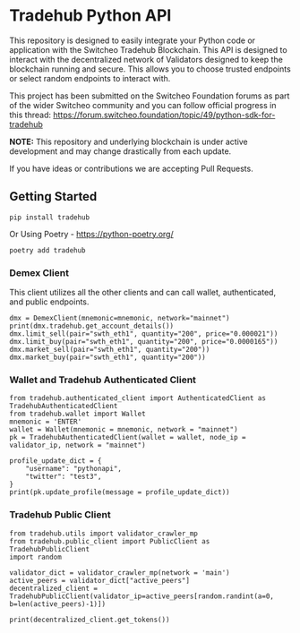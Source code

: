 # Tradehub Python API

This repository is designed to easily integrate your Python code or application with the Switcheo Tradehub Blockchain. This API is designed to interact with the decentralized network of Validators designed to keep the blockchain running and secure. This allows you to choose trusted endpoints or select random endpoints to interact with.

This project has been submitted on the Switcheo Foundation forums as part of the wider Switcheo community and you can follow official progress in this thread: https://forum.switcheo.foundation/topic/49/python-sdk-for-tradehub

**NOTE:** This repository and underlying blockchain is under active development and may change drastically from each update.

If you have ideas or contributions we are accepting Pull Requests.

## Getting Started

```
pip install tradehub
```

Or Using Poetry - https://python-poetry.org/

```
poetry add tradehub
```

### Demex Client

This client utilizes all the other clients and can call wallet, authenticated, and public endpoints.

```
dmx = DemexClient(mnemonic=mnemonic, network="mainnet")
print(dmx.tradehub.get_account_details())
dmx.limit_sell(pair="swth_eth1", quantity="200", price="0.000021"))
dmx.limit_buy(pair="swth_eth1", quantity="200", price="0.0000165"))
dmx.market_sell(pair="swth_eth1", quantity="200"))
dmx.market_buy(pair="swth_eth1", quantity="200"))
```

### Wallet and Tradehub Authenticated Client

```
from tradehub.authenticated_client import AuthenticatedClient as TradehubAuthenticatedClient
from tradehub.wallet import Wallet
mnemonic = 'ENTER'
wallet = Wallet(mnemonic = mnemonic, network = "mainnet")
pk = TradehubAuthenticatedClient(wallet = wallet, node_ip = validator_ip, network = "mainnet")

profile_update_dict = {
    "username": "pythonapi",
    "twitter": "test3",
}
print(pk.update_profile(message = profile_update_dict))
```

### Tradehub Public Client

```
from tradehub.utils import validator_crawler_mp
from tradehub.public_client import PublicClient as TradehubPublicClient
import random

validator_dict = validator_crawler_mp(network = 'main')
active_peers = validator_dict["active_peers"]
decentralized_client = TradehubPublicClient(validator_ip=active_peers[random.randint(a=0, b=len(active_peers)-1)])

print(decentralized_client.get_tokens())
```
